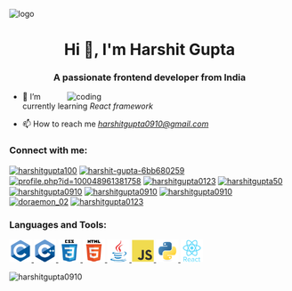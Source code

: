 ![logo](https://x.com/harshitgupta100/header_photo)
<h1 align="center">Hi 👋, I'm Harshit Gupta</h1>

<h3 align="center">A passionate frontend developer from India</h3>
<img align="right" alt="coding" width="400" src="https://user-images.githubusercontent.com/55389276/140866485-8fb1c876-9a8f-4d6a-98dc-08c4981eaf70.gif">

- 🌱 I’m currently learning *React framework*

- 📫 How to reach me *harshitgupta0910@gmail.com*

<h3 align="left">Connect with me:</h3>
<p align="left">
  
<a href="https://twitter.com/harshitgupta100" target="blank"><img align="center" src="https://raw.githubusercontent.com/rahuldkjain/github-profile-readme-generator/master/src/images/icons/Social/twitter.svg" alt="harshitgupta100" height="30" width="40" /></a>
<a href="https://linkedin.com/in/harshit-gupta-6bb680259" target="blank"><img align="center" src="https://raw.githubusercontent.com/rahuldkjain/github-profile-readme-generator/master/src/images/icons/Social/linked-in-alt.svg" alt="harshit-gupta-6bb680259" height="30" width="40" /></a>
<a href="https://fb.com/profile.php?id=100048961381758" target="blank"><img align="center" src="https://raw.githubusercontent.com/rahuldkjain/github-profile-readme-generator/master/src/images/icons/Social/facebook.svg" alt="profile.php?id=100048961381758" height="30" width="40" /></a>
<a href="https://instagram.com/harshitgupta0123" target="blank"><img align="center" src="https://raw.githubusercontent.com/rahuldkjain/github-profile-readme-generator/master/src/images/icons/Social/instagram.svg" alt="harshitgupta0123" height="30" width="40" /></a>
<a href="https://www.codechef.com/users/harshitgupta50" target="blank"><img align="center" src="https://cdn.jsdelivr.net/npm/simple-icons@3.1.0/icons/codechef.svg" alt="harshitgupta50" height="30" width="40" /></a>
<a href="https://www.hackerrank.com/harshitgupta0910" target="blank"><img align="center" src="https://raw.githubusercontent.com/rahuldkjain/github-profile-readme-generator/master/src/images/icons/Social/hackerrank.svg" alt="harshitgupta0910" height="30" width="40" /></a>
<a href="https://codeforces.com/profile/harshitgupta0910" target="blank"><img align="center" src="https://raw.githubusercontent.com/rahuldkjain/github-profile-readme-generator/master/src/images/icons/Social/codeforces.svg" alt="harshitgupta0910" height="30" width="40" /></a>
<a href="https://www.leetcode.com/harshitgupta0910" target="blank"><img align="center" src="https://raw.githubusercontent.com/rahuldkjain/github-profile-readme-generator/master/src/images/icons/Social/leet-code.svg" alt="harshitgupta0910" height="30" width="40" /></a>
<a href="https://www.hackerearth.com/doraemon_02" target="blank"><img align="center" src="https://raw.githubusercontent.com/rahuldkjain/github-profile-readme-generator/master/src/images/icons/Social/hackerearth.svg" alt="doraemon_02" height="30" width="40" /></a>
<a href="https://auth.geeksforgeeks.org/user/harshitgupta0123" target="blank"><img align="center" src="https://raw.githubusercontent.com/rahuldkjain/github-profile-readme-generator/master/src/images/icons/Social/geeks-for-geeks.svg" alt="harshitgupta0123" height="30" width="40" /></a>
</p>
<h3 align="left">Languages and Tools:</h3>
<p align="left"> <a href="https://www.cprogramming.com/" target="_blank" rel="noreferrer"> <img src="https://raw.githubusercontent.com/devicons/devicon/master/icons/c/c-original.svg" alt="c" width="40" height="40"/> </a> <a href="https://www.w3schools.com/cpp/" target="_blank" rel="noreferrer"> <img src="https://raw.githubusercontent.com/devicons/devicon/master/icons/cplusplus/cplusplus-original.svg" alt="cplusplus" width="40" height="40"/> </a> <a href="https://www.w3schools.com/css/" target="_blank" rel="noreferrer"> <img src="https://raw.githubusercontent.com/devicons/devicon/master/icons/css3/css3-original-wordmark.svg" alt="css3" width="40" height="40"/> </a> <a href="https://www.w3.org/html/" target="_blank" rel="noreferrer"> <img src="https://raw.githubusercontent.com/devicons/devicon/master/icons/html5/html5-original-wordmark.svg" alt="html5" width="40" height="40"/> </a> <a href="https://www.java.com" target="_blank" rel="noreferrer"> <img src="https://raw.githubusercontent.com/devicons/devicon/master/icons/java/java-original.svg" alt="java" width="40" height="40"/> </a> <a href="https://developer.mozilla.org/en-US/docs/Web/JavaScript" target="_blank" rel="noreferrer"> <img src="https://raw.githubusercontent.com/devicons/devicon/master/icons/javascript/javascript-original.svg" alt="javascript" width="40" height="40"/> </a> <a href="https://www.python.org" target="_blank" rel="noreferrer"> <img src="https://raw.githubusercontent.com/devicons/devicon/master/icons/python/python-original.svg" alt="python" width="40" height="40"/> </a> <a href="https://reactjs.org/" target="_blank" rel="noreferrer"> <img src="https://raw.githubusercontent.com/devicons/devicon/master/icons/react/react-original-wordmark.svg" alt="react" width="40" height="40"/> </a> </p>

<p><img align="center" src="https://github-readme-stats.vercel.app/api/top-langs?username=harshitgupta0910&show_icons=true&locale=en&layout=compact" alt="harshitgupta0910" /></p>
